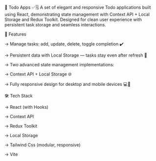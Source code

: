 📝 Todo Apps ✅🗒️
A set of elegant and responsive Todo applications built using React, demonstrating state management with Context API + Local Storage and Redux Toolkit. Designed for clean user experience with persistent task storage and seamless interactions.

🚀 Features

-> Manage tasks: add, update, delete, toggle completion ✔️

-> Persistent data with Local Storage — tasks stay even after refresh 🔄

-> Two advanced state management implementations:

-> Context API + Local Storage 🌐

-> Fully responsive design for desktop and mobile devices 💻📱

🛠 Tech Stack

-> React (with Hooks)

-> Context API

-> Redux Toolkit

-> Local Storage

-> Tailwind Css (modular, responsive)

-> Vite
